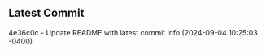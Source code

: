 
## Latest Commit
4e36c0c - Update README with latest commit info (2024-09-04 10:25:03 -0400) <Yunxi-Zhou>

